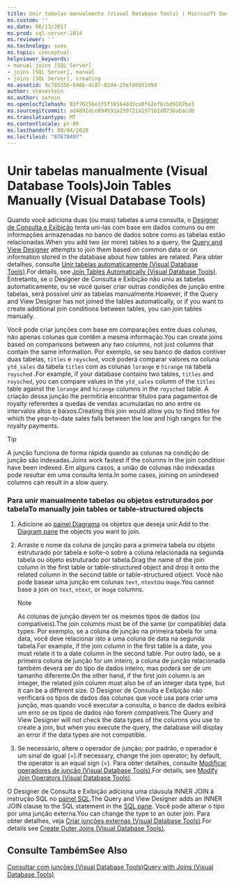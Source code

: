 ```yaml
---
title: Unir tabelas manualmente (Visual Database Tools) | Microsoft Docs
ms.custom: ''
ms.date: 06/13/2017
ms.prod: sql-server-2014
ms.reviewer: ''
ms.technology: ssms
ms.topic: conceptual
helpviewer_keywords:
- manual joins [SQL Server]
- joins [SQL Server], manual
- joins [SQL Server], creating
ms.assetid: 9c785356-646b-4c87-82d4-25efd6051d9d
author: stevestein
ms.author: sstein
ms.openlocfilehash: 83f7615be3f5f18164dd3ca0f62ef6cbd9167be3
ms.sourcegitcommit: ad4d92dce894592a259721a1571b1d8736abacdb
ms.translationtype: MT
ms.contentlocale: pt-BR
ms.lasthandoff: 08/04/2020
ms.locfileid: "87678497"
---
```

# <a name="join-tables-manually-visual-database-tools"></a><span data-ttu-id="2add4-102">Unir tabelas manualmente (Visual Database Tools)</span><span class="sxs-lookup"><span data-stu-id="2add4-102">Join Tables Manually (Visual Database Tools)</span></span>
  <span data-ttu-id="2add4-103">Quando você adiciona duas (ou mais) tabelas a uma consulta, o [Designer de Consulta e Exibição](visual-database-tools.md) tenta uni-las com base em dados comuns ou em informações armazenadas no banco de dados sobre como as tabelas estão relacionadas.</span><span class="sxs-lookup"><span data-stu-id="2add4-103">When you add two (or more) tables to a query, the [Query and View Designer](visual-database-tools.md) attempts to join them based on common data or on information stored in the database about how tables are related.</span></span> <span data-ttu-id="2add4-104">Para obter detalhes, consulte [Unir tabelas automaticamente &#40;Visual Database Tools&#41;](join-tables-automatically-visual-database-tools.md).</span><span class="sxs-lookup"><span data-stu-id="2add4-104">For details, see [Join Tables Automatically &#40;Visual Database Tools&#41;](join-tables-automatically-visual-database-tools.md).</span></span> <span data-ttu-id="2add4-105">Entretanto, se o Designer de Consulta e Exibição não uniu as tabelas automaticamente, ou se você quiser criar outras condições de junção entre tabelas, será possível unir as tabelas manualmente.</span><span class="sxs-lookup"><span data-stu-id="2add4-105">However, if the Query and View Designer has not joined the tables automatically, or if you want to create additional join conditions between tables, you can join tables manually.</span></span>  
  
 <span data-ttu-id="2add4-106">Você pode criar junções com base em comparações entre duas colunas, não apenas colunas que contêm a mesma informação.</span><span class="sxs-lookup"><span data-stu-id="2add4-106">You can create joins based on comparisons between any two columns, not just columns that contain the same information.</span></span> <span data-ttu-id="2add4-107">Por exemplo, se seu banco de dados contiver duas tabelas, `titles` e `roysched`, você poderá comparar valores na coluna `ytd_sales` da tabela `titles` com as colunas `lorange` e `hirange` na tabela `roysched` .</span><span class="sxs-lookup"><span data-stu-id="2add4-107">For example, if your database contains two tables, `titles` and `roysched`, you can compare values in the `ytd_sales` column of the `titles` table against the `lorange` and `hirange` columns in the `roysched` table.</span></span> <span data-ttu-id="2add4-108">A criação dessa junção lhe permitiria encontrar títulos para pagamentos de royalty referentes a quedas de vendas acumuladas no ano entre os intervalos altos e baixos.</span><span class="sxs-lookup"><span data-stu-id="2add4-108">Creating this join would allow you to find titles for which the year-to-date sales falls between the low and high ranges for the royalty payments.</span></span>  
  
> [!TIP]  
>  <span data-ttu-id="2add4-109">A junção funciona de forma rápida quando as colunas na condição de junção são indexadas.</span><span class="sxs-lookup"><span data-stu-id="2add4-109">Joins work fastest if the columns in the join condition have been indexed.</span></span> <span data-ttu-id="2add4-110">Em alguns casos, a união de colunas não indexadas pode resultar em uma consulta lenta.</span><span class="sxs-lookup"><span data-stu-id="2add4-110">In some cases, joining on unindexed columns can result in a slow query.</span></span>  
  
### <a name="to-manually-join-tables-or-table-structured-objects"></a><span data-ttu-id="2add4-111">Para unir manualmente tabelas ou objetos estruturados por tabela</span><span class="sxs-lookup"><span data-stu-id="2add4-111">To manually join tables or table-structured objects</span></span>  
  
1.  <span data-ttu-id="2add4-112">Adicione ao [painel Diagrama](diagram-pane-visual-database-tools.md) os objetos que deseja unir.</span><span class="sxs-lookup"><span data-stu-id="2add4-112">Add to the [Diagram pane](diagram-pane-visual-database-tools.md) the objects you want to join.</span></span>  
  
2.  <span data-ttu-id="2add4-113">Arraste o nome da coluna de junção para a primeira tabela ou objeto estruturado por tabela e solte-o sobre a coluna relacionada na segunda tabela ou objeto estruturado por tabela.</span><span class="sxs-lookup"><span data-stu-id="2add4-113">Drag the name of the join column in the first table or table-structured object and drop it onto the related column in the second table or table-structured object.</span></span> <span data-ttu-id="2add4-114">Você não pode basear uma junção em colunas `text`, `ntext`ou i`mage`.</span><span class="sxs-lookup"><span data-stu-id="2add4-114">You cannot base a join on `text`, `ntext`, or i`mage` columns.</span></span>  
  
    > [!NOTE]  
    >  <span data-ttu-id="2add4-115">As colunas de junção devem ter os mesmos tipos de dados (ou compatíveis).</span><span class="sxs-lookup"><span data-stu-id="2add4-115">The join columns must be of the same (or compatible) data types.</span></span> <span data-ttu-id="2add4-116">Por exemplo, se a coluna de junção na primeira tabela for uma data, você deve relacionar isto a uma coluna de data na segunda tabela.</span><span class="sxs-lookup"><span data-stu-id="2add4-116">For example, if the join column in the first table is a date, you must relate it to a date column in the second table.</span></span> <span data-ttu-id="2add4-117">Por outro lado, se a primeira coluna de junção for um inteiro, a coluna de junção relacionada também deverá ser do tipo de dados inteiro, mas poderá ser de um tamanho diferente.</span><span class="sxs-lookup"><span data-stu-id="2add4-117">On the other hand, if the first join column is an integer, the related join column must also be of an integer data type, but it can be a different size.</span></span> <span data-ttu-id="2add4-118">O Designer de Consulta e Exibição não verificará os tipos de dados das colunas que você usa para criar uma junção, mas quando você executar a consulta, o banco de dados exibirá um erro se os tipos de dados não forem compatíveis.</span><span class="sxs-lookup"><span data-stu-id="2add4-118">The Query and View Designer will not check the data types of the columns you use to create a join, but when you execute the query, the database will display an error if the data types are not compatible.</span></span>  
  
3.  <span data-ttu-id="2add4-119">Se necessário, altere o operador de junção; por padrão, o operador é um sinal de igual (=).</span><span class="sxs-lookup"><span data-stu-id="2add4-119">If necessary, change the join operator; by default, the operator is an equal sign (=).</span></span> <span data-ttu-id="2add4-120">Para obter detalhes, consulte [Modificar operadores de junção &#40;Visual Database Tools&#41;](modify-join-operators-visual-database-tools.md).</span><span class="sxs-lookup"><span data-stu-id="2add4-120">For details, see [Modify Join Operators &#40;Visual Database Tools&#41;](modify-join-operators-visual-database-tools.md).</span></span>  
  
 <span data-ttu-id="2add4-121">O Designer de Consulta e Exibição adiciona uma cláusula INNER JOIN à instrução SQL no [painel SQL](sql-pane-visual-database-tools.md).</span><span class="sxs-lookup"><span data-stu-id="2add4-121">The Query and View Designer adds an INNER JOIN clause to the SQL statement in the [SQL pane](sql-pane-visual-database-tools.md).</span></span> <span data-ttu-id="2add4-122">Você pode alterar o tipo por uma junção externa.</span><span class="sxs-lookup"><span data-stu-id="2add4-122">You can change the type to an outer join.</span></span> <span data-ttu-id="2add4-123">Para obter detalhes, veja [Criar junções externas &#40;Visual Database Tools&#41;](create-outer-joins-visual-database-tools.md).</span><span class="sxs-lookup"><span data-stu-id="2add4-123">For details see [Create Outer Joins &#40;Visual Database Tools&#41;](create-outer-joins-visual-database-tools.md).</span></span>  
  
## <a name="see-also"></a><span data-ttu-id="2add4-124">Consulte Também</span><span class="sxs-lookup"><span data-stu-id="2add4-124">See Also</span></span>  
 [<span data-ttu-id="2add4-125">Consultar com junções &#40;Visual Database Tools&#41;</span><span class="sxs-lookup"><span data-stu-id="2add4-125">Query with Joins &#40;Visual Database Tools&#41;</span></span>](query-with-joins-visual-database-tools.md)  
  
  
